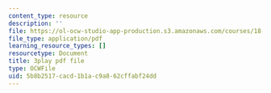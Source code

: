 ```yaml
---
content_type: resource
description: ''
file: https://ol-ocw-studio-app-production.s3.amazonaws.com/courses/18-01sc-single-variable-calculus-fall-2010/5b8b2517cacd1b1ac9a862cffabf24dd_CXKoCMVqM9s.pdf
file_type: application/pdf
learning_resource_types: []
resourcetype: Document
title: 3play pdf file
type: OCWFile
uid: 5b8b2517-cacd-1b1a-c9a8-62cffabf24dd
---
```


